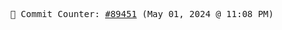 <p align="center">
    <samp>
        📮 Commit Counter: <a href="https://github.com/Javascript-void0/Javascript-void0/commits/main">#89451</a> (May 01, 2024 @ 11:08 PM)
    </samp>
</p>